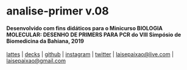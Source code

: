 # analise-primer v.08
#### Desenvolvido com fins didáticos para o Minicurso BIOLOGIA MOLECULAR: DESENHO DE PRIMERS PARA PCR do VIII Simpósio de Biomedicina da Bahiana, 2019
[lattes](http://lattes.cnpq.br/7097758558494370) | [decks](https://slides.com/lpmor22) | [github](https://github.com/lpmor22) | [instagram](https://www.instagram.com/lpmor22) | [twitter](https://twitter.com/lpmor22_) | laisepaixao@live.com | laisepaixao@gmail.com
